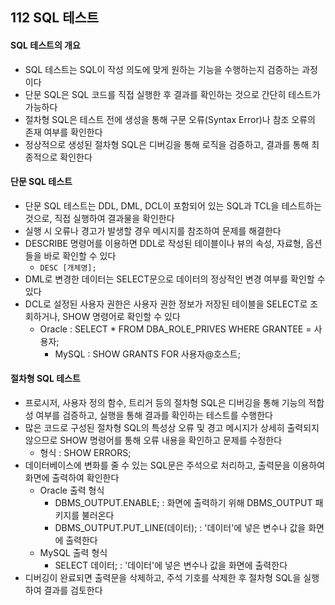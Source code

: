 ## 112 SQL 테스트

#### SQL 테스트의 개요

- SQL 테스트는 SQL이 작성 의도에 맞게 원하는 기능을 수행하는지 검증하는 과정이다
- 단문 SQL은 SQL 코드를 직접 실행한 후 결과를 확인하는 것으로 간단히 테스트가 가능하다
- 절차형 SQL은 테스트 전에 생성을 통해 구문 오류(Syntax Error)나 참조 오류의 존재 여부를 확인한다
- 정상적으로 생성된 절차형 SQL은 디버깅을 통해 로직을 검증하고, 결과를 통해 최종적으로 확인한다



#### 단문 SQL 테스트

- 단문 SQL 테스트는 DDL, DML, DCL이 포함되어 있는 SQL과 TCL을 테스트하는 것으로, 직접 실행하여 결과물을 확인한다
- 실행 시 오류나 경고가 발생할 경우 메시지를 참조하여 문제를 해결한다
- DESCRIBE 명령어를 이용하면 DDL로 작성된 테이블이나 뷰의 속성, 자료형, 옵션들을 바로 확인할 수 있다
  - `DESC [개체명];`
- DML로 변경한 데이터는 SELECT문으로 데이터의 정상적인 변경 여부를 확인할 수 있다
- DCL로 설정된 사용자 권한은 사용자 권한 정보가 저장된 테이블을 SELECT로 조회하거나, SHOW 명령어로 확인할 수 있다
  - Oracle : SELECT * FROM DBA_ROLE_PRIVES WHERE GRANTEE = 사용자;
    - MySQL : SHOW GRANTS FOR 사용자@호스트;



#### 절차형 SQL 테스트

- 프로시저, 사용자 정의 함수, 트리거 등의 절차형 SQL은 디버깅을 통해 기능의 적합성 여부를 검증하고, 실행을 통해 결과를 확인하는 테스트를 수행한다
- 많은 코드로 구성된 절차형 SQL의 특성상 오류 및 경고 메시지가 상세히 출력되지 않으므로 SHOW 명령어를 통해 오류 내용을 확인하고 문제를 수정한다
  - 형식 : SHOW ERRORS;
- 데이터베이스에 변화를 줄 수 있는 SQL문은 주석으로 처리하고, 출력문을 이용하여 화면에 출력하여 확인한다
  - Oracle 출력 형식
    - DBMS_OUTPUT.ENABLE; : 화면에 출력하기 위해 DBMS_OUTPUT 패키지를 불러온다
    - DBMS_OUTPUT.PUT_LINE(데이터); : '데이터'에 넣은 변수나 값을 화면에 출력한다
  - MySQL 출력 형식
    - SELECT 데이터; : '데이터'에 넣은 변수나 값을 화면에 출력한다
- 디버깅이 완료되면 출력문을 삭제하고, 주석 기호를 삭제한 후 절차형 SQL을 실행하여 결과를 검토한다